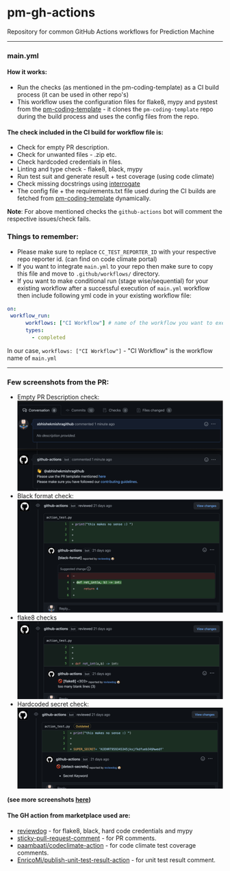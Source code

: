 # pm-gh-actions
Repository for common GitHub Actions workflows for Prediction Machine

 - - -

### main.yml

#### How it works:

-  Run the checks (as mentioned in the pm-coding-template) as a CI build process (it can be used in other repo's)
-  This workflow uses the configuration files for flake8, mypy and pystest from the [pm-coding-template](https://github.com/predictionmachine/pm-coding-template) - it clones the `pm-coding-template` repo during the build process and uses the config files from the repo.

#### The check included in the CI build for workflow file is:
   - Check for empty PR description.
   - Check for unwanted files - .zip etc.
   - Check hardcoded credentials in files.
   - Linting and type check - flake8, black, mypy
   - Run test suit and generate result + test coverage (using code climate)
   - Check missing docstrings using [interrogate](https://github.com/econchick/interrogate)
   - The config file + the requirements.txt file used during the CI builds are fetched from [pm-coding-template](https://github.com/predictionmachine/pm-coding-template/) dynamically.

**Note**: For above mentioned checks the `github-actions` bot will comment the respective issues/check fails.

### Things to remember:
- Please make sure to replace `CC_TEST_REPORTER_ID` with your respective repo reporter id. (can find on code climate portal)
- If you want to integrate `main.yml` to your repo then make sure to copy this file and move to `.github/workflows/` directory.
- If you want to make conditional run (stage wise/sequential) for your existing workflow after a successful execution of `main.yml` workflow then include following yml code in your existing workflow file:

```yaml
on:
 workflow_run:
      workflows: ["CI Workflow"] # name of the workflow you want to execute after
      types:
        - completed
```

In our case, `workflows: ["CI Workflow"]` -  "CI Workflow" is the workflow name of `main.yml`

- - -

### Few screenshots from the PR:

- Empty PR Description check:
![empty-pr](docs/screenshots/empty-pr-comment.png?raw=true "Empty PR comment")
- Black format check:
![Alt text](docs/screenshots/black-report.png?raw=true "Black format")
- flake8 checks
![Alt text](docs/screenshots/flake8-report.png?raw=true "Flake8")
- Hardcoded secret check:
![Alt text](docs/screenshots/secrets_report.png?raw=true "Hardcoded secrets report")

**(see more screenshots [here](/docs/screenshots))**

#### The GH action from marketplace used are:
- [reviewdog](https://github.com/reviewdog) - for flake8, black, hard code credentials and mypy
- [sticky-pull-request-comment](https://github.com/marocchino/sticky-pull-request-comment) - for PR comments.
- [paambaati/codeclimate-action](https://github.com/paambaati/codeclimate-action) - for code climate test coverage comments.
- [EnricoMi/publish-unit-test-result-action](https://github.com/EnricoMi/publish-unit-test-result-action) - for unit test result comment.
